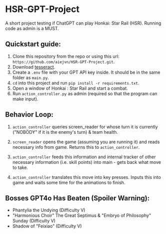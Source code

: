 # HSR-GPT-Project
 A short project testing if ChatGPT can play Honkai: Star Rail (HSR).
 Running code as admin is a MUST.

## Quickstart guide:
1. Clone this repository from the repo or using this url: ```https://github.com/aiejvn/HSR-GPT-Project.git```.
2. Download [tesseract](https://github.com/UB-Mannheim/tesseract/wiki).
3. Create a ```.env``` file with your GPT API key inside. It should be in the same folder as ```main.py```.
4. ```cd``` into this project and run ```pip install -r requirements.txt```.
5. Open a window of Honkai : Star Rail and start a combat.
6. Run ```action_controller.py``` as admin (required so that the program can make input).

## Behavior Loop:

1. ```action_controller``` queries screen_reader for whose turn it is currently ("NOBODY" if it is the enemy's turn) & team health.

2. ```screen_reader``` opens the game (assuming you are running it) and reads necessary info from game. Returns this to ```action_controller```.

3. ```action_controller``` feeds this information and internal tracker of other necessary information (i.e. skill points) into main - gets back what move to take.

4. ```action_controller``` translates this move into key presses. Inputs this into game and waits some time for the animations to finish.

## Bosses GPT4o Has Beaten (Spoiler Warning):
- Phantylia the Undying (Difficulty V)
- "Harmonious Choir" The Great Septimus & "Embryo of Philosophy" Sunday (Difficulty V)
- Shadow of "Feixiao" (Difficulty V)
